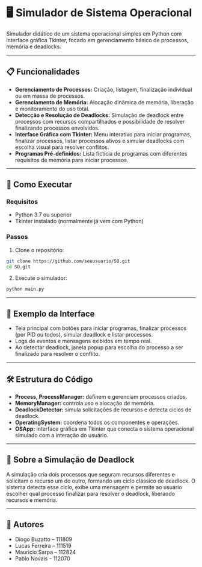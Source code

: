 # 🖥️ Simulador de Sistema Operacional

Simulador didático de um sistema operacional simples em Python com interface gráfica Tkinter, focado em gerenciamento básico de processos, memória e deadlocks.

---

## 📋 Funcionalidades

* **Gerenciamento de Processos:** Criação, listagem, finalização individual ou em massa de processos.
* **Gerenciamento de Memória:** Alocação dinâmica de memória, liberação e monitoramento do uso total.
* **Detecção e Resolução de Deadlocks:** Simulação de deadlock entre processos com recursos compartilhados e possibilidade de resolver finalizando processos envolvidos.
* **Interface Gráfica com Tkinter:** Menu interativo para iniciar programas, finalizar processos, listar processos ativos e simular deadlocks com escolha visual para resolver conflitos.
* **Programas Pré-definidos:** Lista fictícia de programas com diferentes requisitos de memória para iniciar processos.

---

## 🚀 Como Executar

### Requisitos

* Python 3.7 ou superior
* Tkinter instalado (normalmente já vem com Python)

### Passos

1. Clone o repositório:

```bash
git clone https://github.com/seuusuario/SO.git
cd SO.git
```

2. Execute o simulador:

```bash
python main.py
```

---

## 📸 Exemplo da Interface

* Tela principal com botões para iniciar programas, finalizar processos (por PID ou todos), simular deadlock e listar processos.
* Logs de eventos e mensagens exibidos em tempo real.
* Ao detectar deadlock, janela popup para escolha do processo a ser finalizado para resolver o conflito.

---

## 🛠️ Estrutura do Código

* **Process, ProcessManager:** definem e gerenciam processos criados.
* **MemoryManager:** controla uso e alocação de memória.
* **DeadlockDetector:** simula solicitações de recursos e detecta ciclos de deadlock.
* **OperatingSystem:** coordena todos os componentes e operações.
* **OSApp:** interface gráfica em Tkinter que conecta o sistema operacional simulado com a interação do usuário.

---

## 🧪 Sobre a Simulação de Deadlock

A simulação cria dois processos que seguram recursos diferentes e solicitam o recurso um do outro, formando um ciclo clássico de deadlock. O sistema detecta esse ciclo, exibe uma mensagem e permite ao usuário escolher qual processo finalizar para resolver o deadlock, liberando recursos e memória.

---

## 👥 Autores

- Diogo Buzatto – 111809<br>
- Lucas Ferreira – 111519<br>
- Mauricio Sarpa – 112824<br>
- Pablo Novais – 112070<br>
